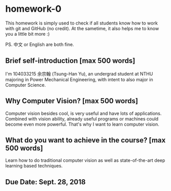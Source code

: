 # homework-0
This homework is simply used to check if all students know how to work with git and GitHub (no credit).
At the sametime, it also helps me to know you a little bit more :)

PS. 中文 or English are both fine.

## Brief self-introduction [max 500 words]
I'm 104033215 余宗翰 (Tsung-Han Yu), an undergrad student at NTHU majoring in Power Mechanical Engineering, with intent to also major in Computer Science. 

## Why Computer Vision? [max 500 words]
Computer vision besides cool, is very useful and have lots of applications. Combined with vision ability, already useful programs or machines could become even more powerful. That's why I want to learn computer vision.

## What do you want to achieve in the course? [max 500 words]
Learn how to do traditional computer vision as well as state-of-the-art deep learning based techniques.

## Due Date: Sept. 28, 2018
